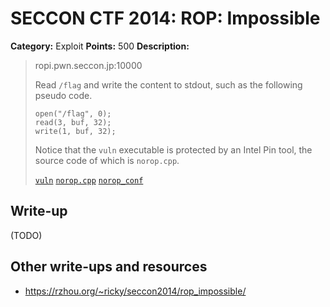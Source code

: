 # SECCON CTF 2014: ROP: Impossible

**Category:** Exploit
**Points:** 500
**Description:**

> ropi.pwn.seccon.jp:10000
>
> Read `/flag` and write the content to stdout, such as the following pseudo code.
>
> ```
> open("/flag", 0);
> read(3, buf, 32);
> write(1, buf, 32);
> ```
>
> Notice that the `vuln` executable is protected by an Intel Pin tool, the source code of which is `norop.cpp`.
>
> [`vuln`](vuln)
> [`norop.cpp`](norop.cpp)
> [`norop_conf`](norop_conf)

## Write-up

(TODO)

## Other write-ups and resources

* <https://rzhou.org/~ricky/seccon2014/rop_impossible/>
